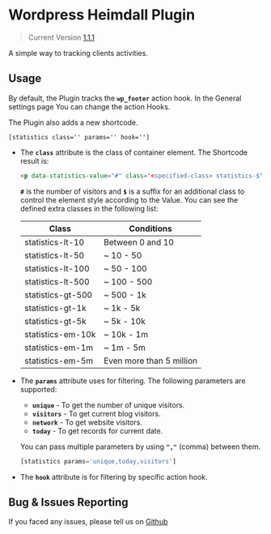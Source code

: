 # Wordpress Heimdall Plugin
> Current Version [1.1.1](https://github.com/Rmanaf/wp-heimdall)

A simple way to tracking clients activities.

## Usage
By default, the Plugin tracks the **<code>wp_footer</code>** action hook. In the General settings page You can change the action Hooks.

The Plugin also adds a new shortcode.

<code>[statistics class='' params='' hook='']</code>

  - The **<code>class</code>** attribute is the class of container element. The Shortcode result is:
    ```html
    <p data-statistics-value="#" class="<specified-class> statistics-$">#</p>
    ```
    **<code>#</code>** is the number of visitors and **<code>$</code>** is a suffix for an additional class to control the element style according to the Value. You can see the defined extra classes in the following list:
    
    | Class | Conditions |
    |---| ---|
    | statistics-lt-10 | Between 0 and 10 |
    | statistics-lt-50 | ~ 10 - 50 |
    | statistics-lt-100 | ~ 50 - 100 |
    | statistics-lt-500 | ~ 100 - 500 |
    | statistics-gt-500 | ~ 500 - 1k |
    | statistics-gt-1k | ~ 1k - 5k |
    | statistics-gt-5k | ~ 5k - 10k |
    | statistics-em-10k | ~ 10k - 1m |
    | statistics-em-1m | ~ 1m - 5m |
    | statistics-em-5m | Even more than 5 million |



  - The **<code>params</code>** attribute uses for filtering. The following parameters are supported:
    - **<code>unique</code>** - To get the number of unique visitors.
    - **<code>visitors</code>** - To get current blog visitors.
    - **<code>network</code>** - To get website visitors.
    - **<code>today</code>** - To get records for current date.

    You can pass multiple parameters by using **<code>","</code>** (comma) between them.
    ```php
    [statistics params='unique,today,visitors']
    ```

  - The **<code>hook</code>** attribute is for filtering by specific action hook.


## Bug & Issues Reporting
If you faced any issues, please tell us on [Github](https://github.com/Rmanaf/wp-heimdall/issues/new)
